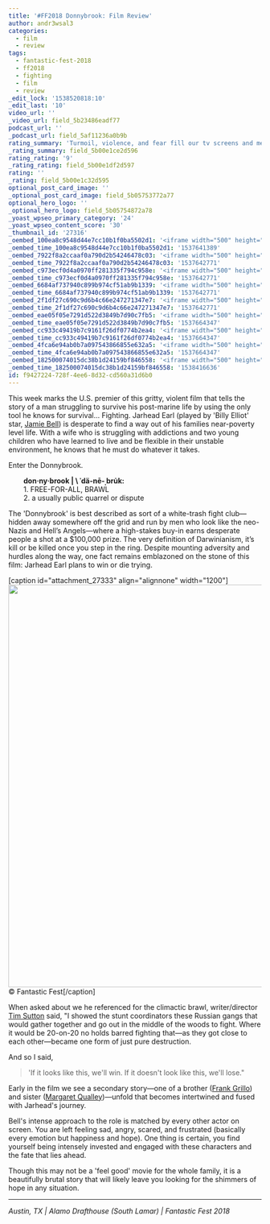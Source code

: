```yaml
---
title: '#FF2018 Donnybrook: Film Review'
author: andr3wsal3
categories:
  - film
  - review
tags:
  - fantastic-fest-2018
  - ff2018
  - fighting
  - film
  - review
_edit_lock: '1538520818:10'
_edit_last: '10'
video_url: ''
_video_url: field_5b23486eadf77
podcast_url: ''
_podcast_url: field_5af11236a0b9b
rating_summary: 'Turmoil, violence, and fear fill our tv screens and media threads. Not only does writer/director Tim Sutton NOT shy away from these themes, but he leans into them hard.'
_rating_summary: field_5b00e1ce2d596
rating_rating: '9'
_rating_rating: field_5b00e1df2d597
rating: ''
_rating: field_5b00e1c32d595
optional_post_card_image: ''
_optional_post_card_image: field_5b05753772a77
optional_hero_logo: ''
_optional_hero_logo: field_5b05754872a78
_yoast_wpseo_primary_category: '24'
_yoast_wpseo_content_score: '30'
_thumbnail_id: '27316'
_oembed_100ea8c9548d44e7cc10b1f0ba5502d1: '<iframe width="500" height="281" src="https://www.youtube.com/embed/ek1ePFp-nBI?feature=oembed" frameborder="0" allow="autoplay; encrypted-media" allowfullscreen></iframe>'
_oembed_time_100ea8c9548d44e7cc10b1f0ba5502d1: '1537641389'
_oembed_7922f8a2ccaaf0a790d2b54246478c03: '<iframe width="500" height="281" src="https://www.youtube.com/embed/AWvUNABT8sg?feature=oembed" frameborder="0" allow="autoplay; encrypted-media" allowfullscreen></iframe>'
_oembed_time_7922f8a2ccaaf0a790d2b54246478c03: '1537642771'
_oembed_c973ecf0d4a0970ff281335f794c958e: '<iframe width="500" height="281" src="https://www.youtube.com/embed/oEYSjxYnuf0?feature=oembed" frameborder="0" allow="autoplay; encrypted-media" allowfullscreen></iframe>'
_oembed_time_c973ecf0d4a0970ff281335f794c958e: '1537642771'
_oembed_6684af737940c899b974cf51ab9b1339: '<iframe width="500" height="281" src="https://www.youtube.com/embed/gp-8oB53P7k?feature=oembed" frameborder="0" allow="autoplay; encrypted-media" allowfullscreen></iframe>'
_oembed_time_6684af737940c899b974cf51ab9b1339: '1537642771'
_oembed_2f1df27c690c9d6b4c66e247271347e7: '<iframe width="500" height="281" src="https://www.youtube.com/embed/9XxLHyzsB_Q?feature=oembed" frameborder="0" allow="autoplay; encrypted-media" allowfullscreen></iframe>'
_oembed_time_2f1df27c690c9d6b4c66e247271347e7: '1537642771'
_oembed_eae05f05e7291d522d3849b7d90c7fb5: '<iframe width="500" height="281" src="https://www.youtube.com/embed/9teNKmm9R3k?start=3&feature=oembed" frameborder="0" allow="autoplay; encrypted-media" allowfullscreen></iframe>'
_oembed_time_eae05f05e7291d522d3849b7d90c7fb5: '1537664347'
_oembed_cc933c49419b7c9161f26df0774b2ea4: '<iframe width="500" height="281" src="https://www.youtube.com/embed/vzVhPCMAxWQ?feature=oembed" frameborder="0" allow="autoplay; encrypted-media" allowfullscreen></iframe>'
_oembed_time_cc933c49419b7c9161f26df0774b2ea4: '1537664347'
_oembed_4fca6e94ab0b7a097543866855e632a5: '<iframe width="500" height="281" src="https://www.youtube.com/embed/gXg2_yExgVY?feature=oembed" frameborder="0" allow="autoplay; encrypted-media" allowfullscreen></iframe>'
_oembed_time_4fca6e94ab0b7a097543866855e632a5: '1537664347'
_oembed_182500074015dc38b1d24159bf846558: '<iframe width="500" height="281" src="https://www.youtube.com/embed/USPd0vX2sdc?feature=oembed" frameborder="0" allow="autoplay; encrypted-media" allowfullscreen></iframe>'
_oembed_time_182500074015dc38b1d24159bf846558: '1538416636'
id: f9427224-728f-4ee6-8d32-cd560a31d6b0
---
```

<p>This week marks the U.S. premier of this gritty, violent film that tells the story of a man struggling to survive his post-marine life by using the only tool he knows for survival... Fighting. Jarhead Earl (played by 'Billy Elliot' star, <a href="https://www.imdb.com/name/nm0068260/?ref_=tt_cl_t2" target="_blank" rel="noopener">Jamie Bell</a>) is desperate to find a way out of his families near-poverty level life. With a wife who is struggling with addictions and two young children who have learned to live and be flexible in their unstable environment, he knows that he must do whatever it takes.</p>
<p>Enter the Donnybrook.</p>
<p style="padding-left: 30px;"><strong><span class="word-syllables">don·ny·brook</span> </strong><span class="prs"><strong><span class="syl-break">|</span> <span class="first-slash">\</span> </strong><span class="pr"><strong>ˈdä-nē-ˌbru̇k:</strong><br />
1. </span></span><span class="text-uppercase">FREE-FOR-ALL</span>, <span class="text-uppercase">BRAWL<br />
</span><span class="prs"><span class="pr">2. a usually public quarrel or dispute</span></span></p>
<p>The 'Donnybrook' is best described as sort of a white-trash fight club—hidden away somewhere off the grid and run by men who look like the neo-Nazis and Hell’s Angels—where a high-stakes buy-in earns desperate people a shot at a $100,000 prize. The very definition of Darwinianism, it’s kill or be killed once you step in the ring. Despite mounting adversity and hurdles along the way, one fact remains emblazoned on the stone of this film: Jarhead Earl plans to win or die trying.</p>
<p>[caption id="attachment_27333" align="alignnone" width="1200"]<img class="size-full wp-image-27333" src="https://timededition.com/wp-content/uploads/2018/09/A8hTS4Gg.jpeg" alt="" width="1200" height="800" /> © Fantastic Fest[/caption]</p>
<p>When asked about we he referenced for the climactic brawl, writer/director <a href="https://www.imdb.com/name/nm4991744/?ref_=tt_ov_dr" target="_blank" rel="noopener">Tim Sutton</a> said, "I showed the stunt coordinators these Russian gangs that would gather together and go out in the middle of the woods to fight. Where it would be 20-on-20 no holds barred fighting that—as they got close to each other—became one form of just pure destruction.</p>
<p>And so I said,</p>
<blockquote><p>'If it looks like this, we'll win. If it doesn't look like this, we'll lose."</p></blockquote>
<p>Early in the film we see a secondary story—one of a brother (<a href="https://www.imdb.com/name/nm0342029/?ref_=tt_cl_t1" target="_blank" rel="noopener">Frank Grillo</a>) and sister (<a href="https://www.imdb.com/name/nm4960279/?ref_=tt_cl_t3" target="_blank" rel="noopener">Margaret Qualley</a>)—unfold that becomes intertwined and fused with Jarhead's journey.</p>
<p>Bell's intense approach to the role is matched by every other actor on screen. You are left feeling sad, angry, scared, and frustrated (basically every emotion but happiness and hope). One thing is certain, you find yourself being intensely invested and engaged with these characters and the fate that lies ahead.</p>
<p>Though this may not be a 'feel good' movie for the whole family, it is a beautifully brutal story that will likely leave you looking for the shimmers of hope in any situation.</p>
<hr />
<p><em>Austin, TX | Alamo Drafthouse (South Lamar) | Fantastic Fest 2018</em></p>
